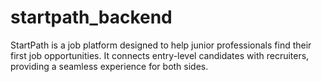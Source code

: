 # startpath_backend
StartPath is a job platform designed to help junior professionals find their first job opportunities. It connects entry-level candidates with recruiters, providing a seamless experience for both sides.
